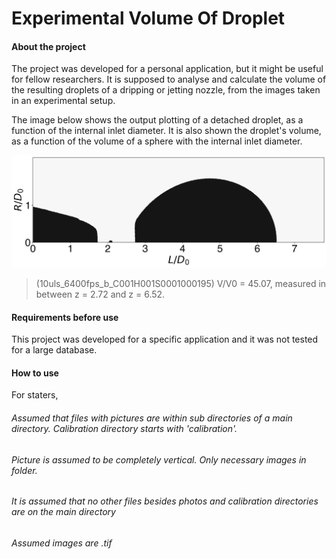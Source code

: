 # Experimental Volume Of Droplet

#### About the project

The project was developed for a personal application, but it might be useful for fellow researchers. It is supposed to analyse and calculate the volume of the resulting droplets of a dripping or jetting nozzle, from the images taken in an experimental setup. 

The image below shows the output plotting of a detached droplet, as a function of the internal inlet diameter. It is also shown the droplet's volume, as a function of the volume of a sphere with the internal inlet diameter.

![image](https://github.com/duarterocha17/Experimental_Volume_Of_Droplet/blob/main/water/Water_nozzleCirc/results/10uls_6400fps_b_C001H001S0001000195.png?raw=true)

>(10uls_6400fps_b_C001H001S0001000195) V/V0 = 45.07, measured in between z = 2.72 and z = 6.52.

#### Requirements before use

This project was developed for a specific application and it was not tested for a large database. 

#### How to use

For staters, 

###### Assumed that files with pictures are within sub directories of a main directory. Calibration directory starts with 'calibration'.
###### Picture is assumed to be completely vertical. Only necessary images in folder.
###### It is assumed that no other files besides photos and calibration directories are on the main directory
###### Assumed images are .tif 
